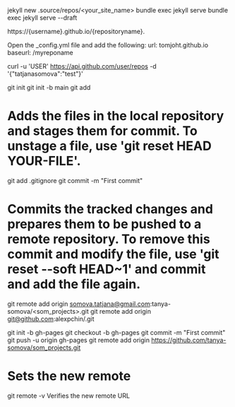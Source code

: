 jekyll new .source/repos/<your_site_name>
bundle exec jekyll serve 
bundle exec jekyll serve --draft

https://{username}.github.io/{repositoryname}.

Open the _config.yml file and add the following:
url: tomjoht.github.io
baseurl: /myreponame


curl -u 'USER' https://api.github.com/user/repos -d '{"tatjanasomova":"test"}'


git init
git init -b main
git add
# Adds the files in the local repository and stages them for commit. To unstage a file, use 'git reset HEAD YOUR-FILE'.
git add .gitignore
git commit -m "First commit"
# Commits the tracked changes and prepares them to be pushed to a remote repository. To remove this commit and modify the file, use 'git reset --soft HEAD~1' and commit and add the file again.
git remote add origin somova.tatjana@gmail.com:tanya-somova/<som_projects>.git
git remote add origin git@github.com:alexpchin/<reponame>.git

git init -b gh-pages
git checkout -b gh-pages
git commit -m "First commit"
git push -u origin gh-pages
git remote add origin https://github.com/tanya-somova/som_projects.git
# Sets the new remote
git remote -v
Verifies the new remote URL
